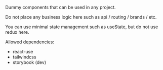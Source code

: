 Dummy components that can be used in any project.

Do not place any business logic here such as api / routing / brands / etc.

You can use minimal state management such as useState, but do not use redux here.

Allowed dependencies:

- react-use
- tailwindcss
- storybook (dev)
